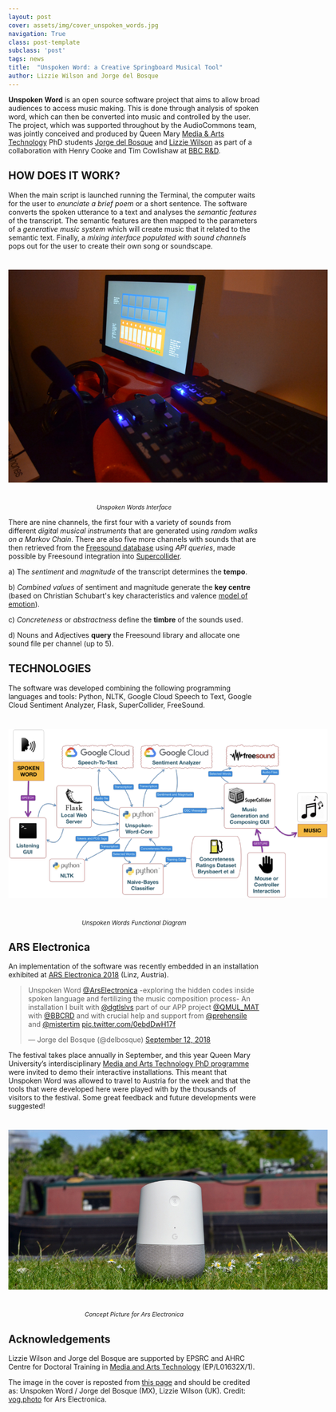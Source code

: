 ```yaml
---
layout: post
cover: assets/img/cover_unspoken_words.jpg
navigation: True
class: post-template
subclass: 'post'
tags: news
title:  "Unspoken Word: a Creative Springboard Musical Tool"
author: Lizzie Wilson and Jorge del Bosque
---
```


**Unspoken Word** is an open source software project that aims to allow broad audiences to access music making. This is done through analysis of spoken word, which can then be converted into music and controlled by the user. The project, which was supported throughout by the AudioCommons team, was jointly conceived and produced by Queen Mary [Media & Arts Technology](https://mat.qmul.ac.uk) PhD students [Jorge del Bosque](http://www.eecs.qmul.ac.uk/profiles/delbosquetrevinojorgeeugenio.html) and [Lizzie Wilson](https://twitter.com/dgtlslvs) as part of a collaboration with Henry Cooke and Tim Cowlishaw at [BBC R&D](https://www.bbc.co.uk/rd).


## HOW DOES IT WORK?

When the main script is launched running the Terminal, the computer waits for the user to *enunciate a brief poem* or a short sentence. The software converts the spoken utterance to a text and analyses the *semantic features* of the transcript. The semantic features are then mapped to the parameters of a *generative music system* which will create music that it related to the semantic text. Finally, a *mixing interface populated with sound channels* pops out for the user to create their own song or soundscape.

<a href="/assets/img/Interface_unspoken.png" target="blank"><img style="margin:auto;margin-bottom:25px;margin-top:25px;max-width:640px;" class="img-responsive" src="/assets/img/Interface_unspoken.png" alt="Unspoken Words Interface">
</a>

<p style="text-align:center; padding-top:0; font-size:85%"><em> Unspoken Words Interface</em></p>




There are nine channels, the first four with a variety of sounds from different *digital musical instruments* that are generated using *random walks on a Markov Chain*. There are also five more channels with sounds that are then retrieved from the [Freesound database](https://www.freesound.org) using *API queries*, made possible by Freesound integration into [Supercollider](https://supercollider.github.io/).

a)	The *sentiment* and *magnitude* of the transcript determines the **tempo**.

b)	*Combined values* of sentiment and magnitude generate the **key centre** (based on Christian Schubart's key characteristics and valence [model of emotion](https://www.wmich.edu/mus-theo/courses/keys.html)).

c)	*Concreteness* or *abstractness* define the **timbre** of the sounds used.

d)	Nouns and Adjectives **query** the Freesound library and allocate one sound file per channel (up to 5).

## TECHNOLOGIES

The software was developed combining the following programming languages and tools: Python, NLTK, Google Cloud Speech to Text, Google Cloud Sentiment Analyzer, Flask, SuperCollider, FreeSound.


<a href="/assets/img/Diagram_Unspoken.png" target="blank"><img style="margin:auto;margin-bottom:25px;margin-top:25px;max-width:640px;" class="img-responsive" src="/assets/img/Diagram_Unspoken.png" alt="Unspoken Words Functional Diagram">
</a>

<p style="text-align:center; padding-top:0; font-size:85%"><em> Unspoken Words Functional Diagram</em></p>



## ARS Electronica

An implementation of the software was recently embedded in an installation exhibited at [ARS Electronica 2018](https://ars.electronica.art/news/en/) (Linz, Austria).

<blockquote class="twitter-tweet" data-lang="en"><p lang="en" dir="ltr">Unspoken Word <a href="https://twitter.com/ArsElectronica?ref_src=twsrc%5Etfw">@ArsElectronica</a> -exploring the hidden codes inside spoken language and fertilizing the music composition process- An installation I built with <a href="https://twitter.com/dgtlslvs?ref_src=twsrc%5Etfw">@dgtlslvs</a> part of our APP project <a href="https://twitter.com/QMUL_MAT?ref_src=twsrc%5Etfw">@QMUL_MAT</a> with <a href="https://twitter.com/BBCRD?ref_src=twsrc%5Etfw">@BBCRD</a> and with crucial help and support from <a href="https://twitter.com/prehensile?ref_src=twsrc%5Etfw">@prehensile</a> and <a href="https://twitter.com/mistertim?ref_src=twsrc%5Etfw">@mistertim</a> <a href="https://t.co/0ebdDwH17f">pic.twitter.com/0ebdDwH17f</a></p>&mdash; Jorge del Bosque (@delbosque) <a href="https://twitter.com/delbosque/status/1039915902672805888?ref_src=twsrc%5Etfw">September 12, 2018</a></blockquote>
<script async src="https://platform.twitter.com/widgets.js" charset="utf-8"></script>


The festival takes place annually in September, and this year Queen Mary University’s interdisciplinary [Media and Arts Technology PhD programme](http://www.mat.qmul.ac.uk/) were invited to demo their interactive installations. This meant that Unspoken Word was allowed to travel to Austria for the week and that the tools that were developed here were played with by the thousands of visitors to the festival. Some great feedback and future developments were suggested!

<a href="/assets/img/UnspokenWord-JorgeDelBosqueAndLizzieWilson_Beitragsbild.jpg" target="blank"><img style="margin:auto;margin-bottom:25px;margin-top:25px;max-width:640px;" class="img-responsive" src="/assets/img/UnspokenWord-JorgeDelBosqueAndLizzieWilson_Beitragsbild.jpg" alt="Unspoken Words Concept at Ars Electronica">
</a>

<p style="text-align:center; padding-top:0; font-size:85%"><em> Concept Picture for Ars Electronica</em></p>




## Acknowledgements

Lizzie Wilson and Jorge del Bosque are supported by EPSRC and AHRC Centre for Doctoral Training in [Media and Arts Technology](https://mat.qmul.ac.uk)  (EP/L01632X/1).

The image in the cover is reposted from [this page](https://ars.electronica.art/error/en/unspoken/) and should be credited as: Unspoken Word / Jorge del Bosque (MX), Lizzie Wilson (UK). Credit: [vog.photo](https://www.voggeneder.net/) for Ars Electronica.
